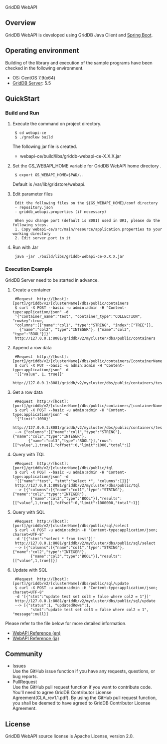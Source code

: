 GridDB WebAPI

## Overview

GridDB WebAPI is developed using GridDB Java Client and [Spring Boot](https://spring.io/projects/spring-boot).  

## Operating environment

Building of the library and execution of the sample programs have been checked in the following environment.
- OS: CentOS 7.9(x64)
- [GridDB Server](https://github.com/griddb/griddb): 5.5

## QuickStart

### Build and Run 
        
1. Execute the command on project directory.

        $ cd webapi-ce
        $ ./gradlew build

    The following jar file is created.
    - webapi-ce/build/libs/griddb-webapi-ce-X.X.X.jar

2. Set the GS_WEBAPI_HOME variable for GridDB WebAPI home directory .

        $ export GS_WEBAPI_HOME=$PWD/..

    Default is /var/lib/gridstore/webapi.

3. Edit parameter files

        Edit the following files on the ${GS_WEBAPI_HOME}/conf directory
        - repository.json
        - griddb_webapi.properties (if necessary)

        When you change port (default is 8081) used in URI, please do the following steps.
        1. Copy webapi-ce/src/main/resource/application.properties to your working directory
        2. Edit server.port in it

4. Run with Jar

        java -jar ./build/libs/griddb-webapi-ce-X.X.X.jar

### Execution Example

GridDB Server need to be started in advance.

1. Create a container

        #Request  http://[host]:[port]/griddb/v2/[clusterName]/dbs/public/containers 
        $ curl -X POST --basic -u admin:admin -H "Content-type:application/json" -d 
        '{"container_name":"test", "container_type":"COLLECTION", "rowkey":true, 
        "columns":[{"name":"col1", "type":"STRING", "index":["TREE"]}, 
          {"name":"col2", "type":"INTEGER"}, {"name":"col3", "type":"BOOL"}]}' 
        http://127.0.0.1:8081/griddb/v2/mycluster/dbs/public/containers

2. Append a row data

        #Request  http://[host]:[port]/griddb/v2/[clusterName]/dbs/public/containers/[containerName]/rows 
        $ curl -X PUT --basic -u admin:admin -H "Content-type:application/json" -d 
        '[["value", 1, true]]' 
        http://127.0.0.1:8081/griddb/v2/mycluster/dbs/public/containers/test/rows 

3. Get a row data

        #Request  http://[host]:[port]/griddb/v2/[clusterName]/dbs/public/containers/[containerName]/rows 
        $ curl -X POST --basic -u admin:admin -H "Content-type:application/json" -d 
        '{"limit":1000}'
        http://127.0.0.1:8081/griddb/v2/mycluster/dbs/public/containers/test/rows 
        --> {"columns":[{"name":"col1","type":"STRING"},{"name":"col2","type":"INTEGER"}, 
              {"name":"col3","type":"BOOL"}],"rows":[["value",1,true]],"offset":0,"limit":1000,"total":1}

4. Query with TQL

        #Request  http://[host]:[port]/griddb/v2/[clusterName]/dbs/public/tql 
        $ curl -X POST --basic -u admin:admin -H "Content-type:application/json" -d 
        '[{"name":"test", "stmt":"select *", "columns":[]}]' 
        http://127.0.0.1:8081/griddb/v2/mycluster/dbs/public/tql 
        --> [{"columns":[{"name":"col1","type":"STRING"},{"name":"col2","type":"INTEGER"}, 
               {"name":"col3","type":"BOOL"}],"results":[["value",1,true]],"offset":0,"limit":1000000,"total":1}]

5. Query with SQL

        #Request  http://[host]:[port]/griddb/v2/[clusterName]/dbs/public/sql/select 
        $ curl -X POST -u admin:admin -H "Content-type:application/json; charset=UTF-8" 
        -d '[{"stmt":"select * from test"}]' 
        http://127.0.0.1:8081/griddb/v2/mycluster/dbs/public/sql/select 
        --> [{"columns":[{"name":"col1","type":"STRING"},{"name":"col2","type":"INTEGER"}, 
               {"name":"col3","type":"BOOL"}],"results":[["value",1,true]]}]

6. Update with SQL

        #Request  http://[host]:[port]/griddb/v2/[clusterName]/dbs/public/sql/update 
        $ curl -X POST -u admin:admin -H "Content-type:application/json; charset=UTF-8" 
        -d '[{"stmt":"update test set col3 = false where col2 = 1"}]' 
        http://127.0.0.1:8081/griddb/v2/mycluster/dbs/public/sql/update 
        --> [{"status":1, "updatedRows":1,
               "stmt":"update test set col3 = false where col2 = 1", "message":null}]

Please refer to the file below for more detailed information.  
  - [WebAPI Reference (en)](GridDB_Web_API_Reference.md)
  - [WebAPI Reference (ja)](GridDB_Web_API_Reference_ja.md)

## Community

  * Issues  
    Use the GitHub issue function if you have any requests, questions, or bug reports. 
  * PullRequest  
    Use the GitHub pull request function if you want to contribute code.
    You'll need to agree GridDB Contributor License Agreement(CLA_rev1.1.pdf).
    By using the GitHub pull request function, you shall be deemed to have agreed to GridDB Contributor License Agreement.

## License
  
  GridDB WebAPI source license is Apache License, version 2.0.

